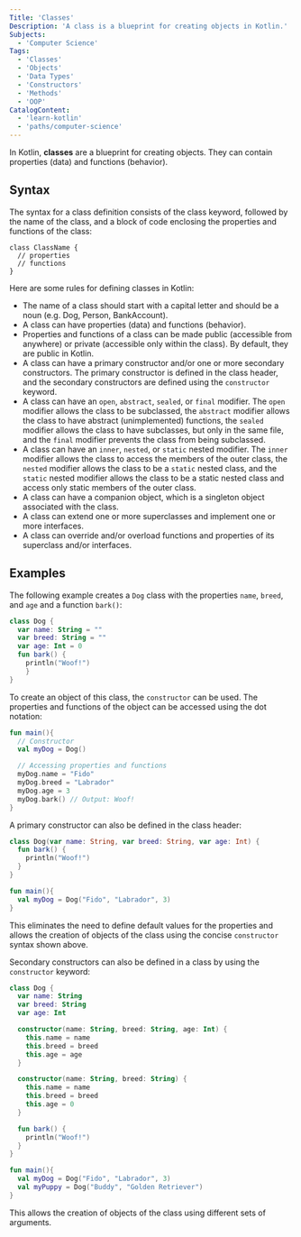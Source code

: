 ```yaml
---
Title: 'Classes'
Description: 'A class is a blueprint for creating objects in Kotlin.'
Subjects:
  - 'Computer Science'
Tags:
  - 'Classes'
  - 'Objects'
  - 'Data Types'
  - 'Constructors'
  - 'Methods'
  - 'OOP'
CatalogContent:
  - 'learn-kotlin'
  - 'paths/computer-science'
---
```


In Kotlin, **classes** are a blueprint for creating objects. They can contain properties (data) and functions (behavior).

## Syntax

The syntax for a class definition consists of the class keyword, followed by the name of the class, and a block of code enclosing the properties and functions of the class:

```pseudo
class ClassName {
  // properties
  // functions
}
```

Here are some rules for defining classes in Kotlin:

- The name of a class should start with a capital letter and should be a noun (e.g. Dog, Person, BankAccount).
- A class can have properties (data) and functions (behavior).
- Properties and functions of a class can be made public (accessible from anywhere) or private (accessible only within the class). By default, they are public in Kotlin.
- A class can have a primary constructor and/or one or more secondary constructors. The primary constructor is defined in the class header, and the secondary constructors are defined using the `constructor` keyword.
- A class can have an `open`, `abstract`, `sealed`, or `final` modifier. The `open` modifier allows the class to be subclassed, the `abstract` modifier allows the class to have abstract (unimplemented) functions, the `sealed` modifier allows the class to have subclasses, but only in the same file, and the `final` modifier prevents the class from being subclassed.
- A class can have an `inner`, `nested`, or `static` nested modifier. The `inner` modifier allows the class to access the members of the outer class, the `nested` modifier allows the class to be a `static` nested class, and the `static` nested modifier allows the class to be a static nested class and access only static members of the outer class.
- A class can have a companion object, which is a singleton object associated with the class.
- A class can extend one or more superclasses and implement one or more interfaces.
- A class can override and/or overload functions and properties of its superclass and/or interfaces.

## Examples

The following example creates a `Dog` class with the properties `name`, `breed`, and `age` and a function `bark()`:

```kotlin
class Dog {
  var name: String = ""
  var breed: String = ""
  var age: Int = 0
  fun bark() {
    println("Woof!")
    }
}
```

To create an object of this class, the `constructor` can be used. The properties and functions of the object can be accessed using the dot notation:

```kotlin
fun main(){
  // Constructor
  val myDog = Dog()

  // Accessing properties and functions
  myDog.name = "Fido"
  myDog.breed = "Labrador"
  myDog.age = 3
  myDog.bark() // Output: Woof!
}
```

A primary constructor can also be defined in the class header:

```kotlin
class Dog(var name: String, var breed: String, var age: Int) {
  fun bark() {
    println("Woof!")
  }
}

fun main(){
  val myDog = Dog("Fido", "Labrador", 3)
}
```

This eliminates the need to define default values for the properties and allows the creation of objects of the class using the concise `constructor` syntax shown above.

Secondary constructors can also be defined in a class by using the `constructor` keyword:

```kotlin
class Dog {
  var name: String
  var breed: String
  var age: Int

  constructor(name: String, breed: String, age: Int) {
    this.name = name
    this.breed = breed
    this.age = age
  }

  constructor(name: String, breed: String) {
    this.name = name
    this.breed = breed
    this.age = 0
  }

  fun bark() {
    println("Woof!")
  }
}

fun main(){
  val myDog = Dog("Fido", "Labrador", 3)
  val myPuppy = Dog("Buddy", "Golden Retriever")
}
```

This allows the creation of objects of the class using different sets of arguments.
